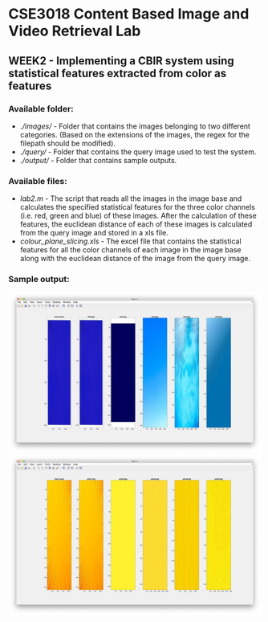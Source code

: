 # CSE3018 Content Based Image and Video Retrieval Lab

## WEEK2 - Implementing a CBIR system using statistical features extracted from color as features

### Available folder:

* _./images/_ - Folder that contains the images belonging to two different categories. (Based on the extensions of the images, the regex for the filepath should be modified).
* _./query/_ - Folder that contains the query image used to test the system.
* _./output/_ - Folder that contains sample outputs.

### Available files:

* _lab2.m_ - The script that reads all the images in the image base and calculates the specified statistical features for the three color channels (i.e. red, green and blue) of these images. After the calculation of these features, the euclidean distance of each of these images is calculated from the query image and stored in a xls file.
* *colour_plane_slicing.xls* - The excel file that contains the statistical features for all the color channels of each image in the image base along with the euclidean distance of the image from the query image.

### Sample output:

![output with blue query image](./output/blue_query_image.png)
![output with yellow query image](./output/yellow_query_image.png)
